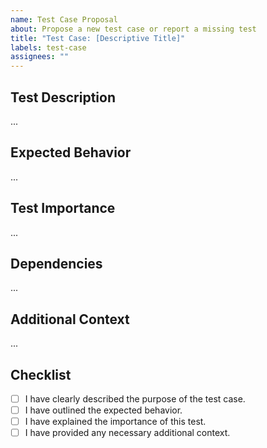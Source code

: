 ```yaml
---
name: Test Case Proposal
about: Propose a new test case or report a missing test
title: "Test Case: [Descriptive Title]"
labels: test-case
assignees: ""
---
```


## Test Description

<!-- A clear and concise description of what the test should cover. -->

...

## Expected Behavior

<!-- What behavior should be verified by this test? -->

...

## Test Importance

<!-- Why is this test important? -->

...

## Dependencies

<!-- List any existing code, modules, or features that this test case depends on. -->

...

## Additional Context

<!-- Any additional information or context about the proposed test. -->

...

## Checklist

- [ ] I have clearly described the purpose of the test case.
- [ ] I have outlined the expected behavior.
- [ ] I have explained the importance of this test.
- [ ] I have provided any necessary additional context.
